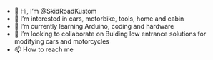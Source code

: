 - 👋 Hi, I’m @SkidRoadKustom
- 👀 I’m interested in cars, motorbike, tools, home and cabin
- 🌱 I’m currently learning Arduino, coding and hardware
- 💞️ I’m looking to collaborate on Bulding low entrance solutions for modifying cars and motorcycles
- 📫 How to reach me 

<!---
SkidRoadKustom/SkidRoadKustom is a ✨ special ✨ repository because its `README.md` (this file) appears on your GitHub profile.
You can click the Preview link to take a look at your changes.
--->
